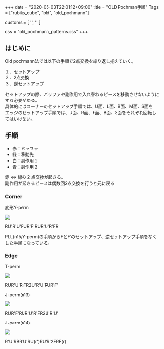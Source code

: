 +++
date = "2020-05-03T22:01:12+09:00"
title = "OLD Pochman手順"
Tags = ["rubiks_cube", "bld", "old_pochmann"]

customs = [
  '<link rel="stylesheet" href="https://cdnjs.cloudflare.com/ajax/libs/izimodal/1.4.2/css/iziModal.css" integrity="sha256-m/nnXscwkcMbAFsUOys9WKr+MzlZz3q7EcJpkOxItaU=" crossorigin="anonymous" />',
  '<script src="https://cdnjs.cloudflare.com/ajax/libs/izimodal/1.4.2/js/iziModal.js" integrity="sha256-rPSLT4QVhivrxPwK7xeqPLVWDDtc2YHkZHVxs1I6u9Y=" crossorigin="anonymous"></script>'
]

css = "old_pochmann_patterns.css"
+++

## はじめに

Old pochmann法では以下の手順で2点交換を繰り返し揃えていく。

１．セットアップ  
２．2点交換  
３．逆セットアップ  

セットアップの際、バッファや副作用で入れ替わるピースを移動させないようにする必要がある。  
具体的にはコーナーのセットアップ手順では、U面、L面、B面、M面、S面を  
エッジのセットアップ手順では、U面、R面、F面、B面、S面をそれぞれ回転してはいけない。

## 手順

- 赤：バッファ
- 緑：移動先
- 白：副作用１
- 青：副作用２

赤 ⇔ 緑の 2 点交換が起きる。  
副作用が起きるピースは偶数回2点交換を行うと元に戻る


### Corner

<div class="pattern">
  <p>変形Y-perm</p>
  <div class="type">
    <div class="lc"><img src="/rubiks_cube/img/op/transformed-y-perm.png"></div>
    <div class="rc">
      <p class="steps" data-visibles="rdf3,ulb4,ul0,ub1">RU'R'U'RUR'F'RUR'U'R'FR</p>
      <p class="explain">
        PLL(n15/Y-perm)の手順からFとF'のセットアップ、逆セットアップ手順をなくした手順になっている。
      </p>
    </div>
  </div>
</div>

### Edge

<div class="pattern">
  <p>T-perm</p>
  <div class="type">
    <div class="lc"><img src="/rubiks_cube/img/op/t-perm.png"></div>
    <div class="rc">
      <p class="steps" data-visibles="ul3,ur4,urf0,urb1">RUR'U'R'FR2U'R'U'RUR'F'</p>
    </div>
  </div>
</div>
<div class="pattern">
  <p>J-perm(n13)</p>
  <div class="type">
    <div class="lc"><img src="/rubiks_cube/img/op/j-perm-a.png"></div>
    <div class="rc">
      <p class="steps" data-visibles="uf3,ur4,urf0,urb1">RUR'F'RUR'U'R'FR2U'R'U'</p>
    </div>
  </div>
</div>
<div class="pattern">
  <p>J-perm(n14)</p>
  <div class="type">
    <div class="lc"><img src="/rubiks_cube/img/op/j-perm-b.png"></div>
    <div class="rc">
      <p class="steps" data-visibles="ub3,ur4,urf0,urb1">R'U'RBR'U'RU(r')RU'R'2FRF(r)</p>
    </div>
  </div>
</div>

<script src="/rubiks_cube/js/old_pochmann_patterns.js"></script>
